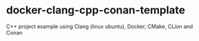 # docker-clang-cpp-conan-template
C++ project example using Clang (linux ubuntu), Docker, CMake, CLion and Conan
